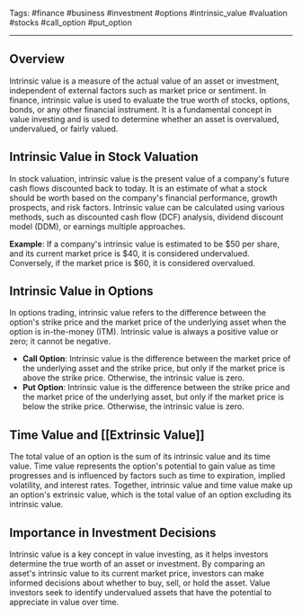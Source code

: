 Tags: #finance #business #investment #options #intrinsic_value #valuation #stocks #call_option #put_option

---

## Overview

Intrinsic value is a measure of the actual value of an asset or investment, independent of external factors such as market price or sentiment. In finance, intrinsic value is used to evaluate the true worth of stocks, options, bonds, or any other financial instrument. It is a fundamental concept in value investing and is used to determine whether an asset is overvalued, undervalued, or fairly valued.

## Intrinsic Value in Stock Valuation

In stock valuation, intrinsic value is the present value of a company's future cash flows discounted back to today. It is an estimate of what a stock should be worth based on the company's financial performance, growth prospects, and risk factors. Intrinsic value can be calculated using various methods, such as discounted cash flow (DCF) analysis, dividend discount model (DDM), or earnings multiple approaches.

**Example**: If a company's intrinsic value is estimated to be $50 per share, and its current market price is $40, it is considered undervalued. Conversely, if the market price is $60, it is considered overvalued.

## Intrinsic Value in Options

In options trading, intrinsic value refers to the difference between the option's strike price and the market price of the underlying asset when the option is in-the-money (ITM). Intrinsic value is always a positive value or zero; it cannot be negative.

-   **Call Option**: Intrinsic value is the difference between the market price of the underlying asset and the strike price, but only if the market price is above the strike price. Otherwise, the intrinsic value is zero.
-   **Put Option**: Intrinsic value is the difference between the strike price and the market price of the underlying asset, but only if the market price is below the strike price. Otherwise, the intrinsic value is zero.

## Time Value and [[Extrinsic Value]]

The total value of an option is the sum of its intrinsic value and its time value. Time value represents the option's potential to gain value as time progresses and is influenced by factors such as time to expiration, implied volatility, and interest rates. Together, intrinsic value and time value make up an option's extrinsic value, which is the total value of an option excluding its intrinsic value.

## Importance in Investment Decisions

Intrinsic value is a key concept in value investing, as it helps investors determine the true worth of an asset or investment. By comparing an asset's intrinsic value to its current market price, investors can make informed decisions about whether to buy, sell, or hold the asset. Value investors seek to identify undervalued assets that have the potential to appreciate in value over time.